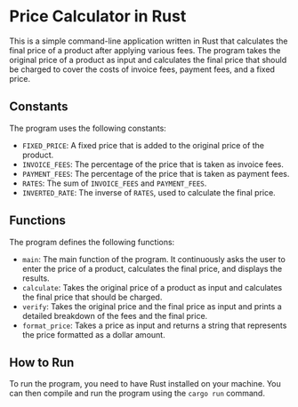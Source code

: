 # Price Calculator in Rust

This is a simple command-line application written in Rust that calculates the final price of a product after applying various fees. The program takes the original price of a product as input and calculates the final price that should be charged to cover the costs of invoice fees, payment fees, and a fixed price.

## Constants

The program uses the following constants:

- `FIXED_PRICE`: A fixed price that is added to the original price of the product.
- `INVOICE_FEES`: The percentage of the price that is taken as invoice fees.
- `PAYMENT_FEES`: The percentage of the price that is taken as payment fees.
- `RATES`: The sum of `INVOICE_FEES` and `PAYMENT_FEES`.
- `INVERTED_RATE`: The inverse of `RATES`, used to calculate the final price.

## Functions

The program defines the following functions:

- `main`: The main function of the program. It continuously asks the user to enter the price of a product, calculates the final price, and displays the results.
- `calculate`: Takes the original price of a product as input and calculates the final price that should be charged.
- `verify`: Takes the original price and the final price as input and prints a detailed breakdown of the fees and the final price.
- `format_price`: Takes a price as input and returns a string that represents the price formatted as a dollar amount.

## How to Run

To run the program, you need to have Rust installed on your machine. You can then compile and run the program using the `cargo run` command.

